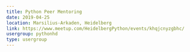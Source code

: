 ```yaml
---
title: Python Peer Mentoring
date: 2019-04-25
location: Marsilius-Arkaden, Heidelberg
link: https://www.meetup.com/HeidelbergPython/events/khqjcnyzgbhc/
usergroup: pythonhd
type: usergroup
---
```


